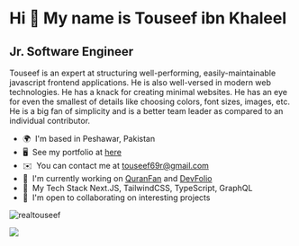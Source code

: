 Hi 👋 My name is Touseef ibn Khaleel
====================================

Jr. Software Engineer
--------------------

Touseef is an expert at structuring well-performing, easily-maintainable javascript frontend applications. He is also well-versed in modern web technologies. He has a knack for creating minimal websites. He has an eye for even the smallest of details like choosing colors, font sizes, images, etc. He is a big fan of simplicity and is a better team leader as compared to an individual contributor.

* 🌍  I'm based in Peshawar, Pakistan
* 🖥️  See my portfolio at [here](http://touseef.vercel.app)
* ✉️  You can contact me at [touseef69r@gmail.com](mailto:touseef69r@gmail.com)
* 🚀  I'm currently working on [QuranFan](http://quranfan.vercel.app) and [DevFolio](https://github.com/realtouseef/devfolio)
* 🧠  My Tech Stack Next.JS, TailwindCSS, TypeScript, GraphQL
* 🤝  I'm open to collaborating on interesting projects

<p align="left"> <img src="https://komarev.com/ghpvc/?username=realtouseef&label=Profile%20views&color=0e75b6&style=flat" alt="realtouseef" /> </p>

<a href="http://www.github.com/realtouseef"><img src="https://github-readme-streak-stats.herokuapp.com/?user=realtouseef&stroke=ffffff&background=1c1917&ring=3382ed&fire=3382ed&currStreakNum=ffffff&currStreakLabel=3382ed&sideNums=ffffff&sideLabels=ffffff&dates=ffffff&hide_border=true" /></a>
